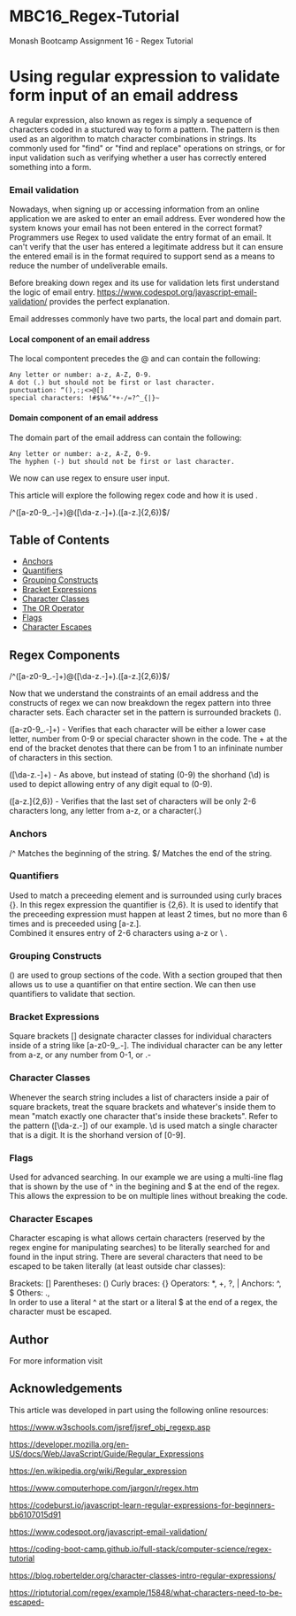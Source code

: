 # MBC16_Regex-Tutorial

Monash Bootcamp Assignment 16 - Regex Tutorial

# Using regular expression to validate form input of an email address

A regular expression, also known as regex is simply a sequence of characters coded in a stuctured way to form a pattern. The pattern is then used as an algorithm to match character combinations in strings. Its commonly used for "find" or "find and replace" operations on strings, or for input validation such as verifying whether a user has correctly entered something into a form.

### Email validation

Nowadays, when signing up or accessing information from an online application we are asked to enter an email address. Ever wondered how the system knows your email has not been entered in the correct format? Programmers use Regex to used validate the entry format of an email. It can't verify that the user has entered a legitimate address but it can ensure the entered email is in the format required to support send as a means to reduce the number of undeliverable emails.

Before breaking down regex and its use for validation lets first understand the logic of email entry. https://www.codespot.org/javascript-email-validation/ provides the perfect explanation.

Email addresses commonly have two parts, the local part and domain part.

#### Local component of an email address

The local compontent precedes the @ and can contain the following:

    Any letter or number: a-z, A-Z, 0-9.
    A dot (.) but should not be first or last character.
    punctuation: “(),:;<>@[]
    special characters: !#$%&’*+-/=?^_{|}~

#### Domain component of an email address

The domain part of the email address can contain the following:

    Any letter or number: a-z, A-Z, 0-9.
    The hyphen (-) but should not be first or last character.

We now can use regex to ensure user input.

This article will explore the following regex code and how it is used .

/^([a-z0-9_.-]+)@([\da-z.-]+).([a-z.]{2,6})$/

## Table of Contents

- [Anchors](#anchors)
- [Quantifiers](#quantifiers)
- [Grouping Constructs](#grouping-constructs)
- [Bracket Expressions](#bracket-expressions)
- [Character Classes](#character-classes)
- [The OR Operator](#the-or-operator)
- [Flags](#flags)
- [Character Escapes](#character-escapes)

## Regex Components

/^([a-z0-9_.-]+)@([\da-z.-]+).([a-z.]{2,6})$/

Now that we understand the constraints of an email address and the constructs of regex we can now breakdown the regex pattern into three character sets.
Each character set in the pattern is surrounded brackets ().

([a-z0-9_.-]+) - Verifies that each character will be either a lower case letter, number from 0-9 or special character shown in the code. The + at the end of the bracket denotes that there can be from 1 to an infininate number of characters in this section.

([\da-z.-]+) - As above, but instead of stating (0-9) the shorhand (\d) is used to depict allowing entry of any digit equal to (0-9).

([a-z.]{2,6}) - Verifies that the last set of characters will be only 2-6 characters long, any letter from a-z, or a character(.)

### Anchors

/^ Matches the beginning of the string.
$/ Matches the end of the string.

### Quantifiers

Used to match a preceeding element and is surrounded using curly braces {}.
In this regex expression the quantifier is {2,6}.
It is used to identify that the preceeding expression must happen at least 2 times, but no more than 6 times and is preceeded using [a-z.].  
Combined it ensures entry of 2-6 characters using a-z or \ .

### Grouping Constructs

() are used to group sections of the code. With a section grouped that then allows us to use a quantifier on that entire section.
We can then use quantifiers to validate that section.

### Bracket Expressions

Square brackets [] designate character classes for individual characters inside of a string like [a-z0-9_.-].
The individual character can be any letter from a-z, or any number from 0-1, or .-

### Character Classes

Whenever the search string includes a list of characters inside a pair of square brackets, treat the square brackets and whatever's inside them to mean "match exactly one character that's inside these brackets".
Refer to the pattern ([\da-z.-]) of our example. \d is used match a single character that is a digit. It is the shorhand version of [0-9].

### Flags

Used for advanced searching. In our example we are using a multi-line flag that is shown by the use of ^ in the begining and $ at the end of the regex. This allows the expression to be on multiple lines without breaking the code.

### Character Escapes

Character escaping is what allows certain characters (reserved by the regex engine for manipulating searches) to be literally searched for and found in the input string.
There are several characters that need to be escaped to be taken literally (at least outside char classes):

Brackets: []
Parentheses: ()
Curly braces: {}
Operators: \*, +, ?, |
Anchors: ^, $
Others: ., \
In order to use a literal ^ at the start or a literal $ at the end of a regex, the character must be escaped.

## Author

For more information visit

## Acknowledgements

This article was developed in part using the following online resources:

https://www.w3schools.com/jsref/jsref_obj_regexp.asp

https://developer.mozilla.org/en-US/docs/Web/JavaScript/Guide/Regular_Expressions

https://en.wikipedia.org/wiki/Regular_expression

https://www.computerhope.com/jargon/r/regex.htm

https://codeburst.io/javascript-learn-regular-expressions-for-beginners-bb6107015d91

https://www.codespot.org/javascript-email-validation/

https://coding-boot-camp.github.io/full-stack/computer-science/regex-tutorial

https://blog.robertelder.org/character-classes-intro-regular-expressions/

https://riptutorial.com/regex/example/15848/what-characters-need-to-be-escaped-
